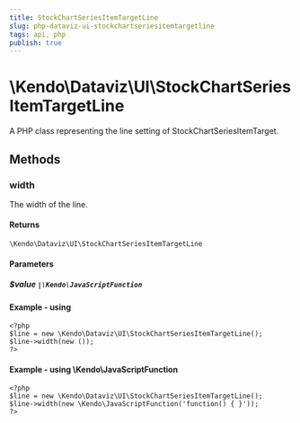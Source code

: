 ```yaml
---
title: StockChartSeriesItemTargetLine
slug: php-dataviz-ui-stockchartseriesitemtargetline
tags: api, php
publish: true
---
```


# \Kendo\Dataviz\UI\StockChartSeriesItemTargetLine

A PHP class representing the line setting of StockChartSeriesItemTarget.


## Methods

### width
The width of the line.

#### Returns
`\Kendo\Dataviz\UI\StockChartSeriesItemTargetLine`

#### Parameters

##### $value `|\Kendo\JavaScriptFunction`



#### Example  - using 
    <?php
    $line = new \Kendo\Dataviz\UI\StockChartSeriesItemTargetLine();
    $line->width(new ());
    ?>

#### Example  - using \Kendo\JavaScriptFunction
    <?php
    $line = new \Kendo\Dataviz\UI\StockChartSeriesItemTargetLine();
    $line->width(new \Kendo\JavaScriptFunction('function() { }'));
    ?>

 
